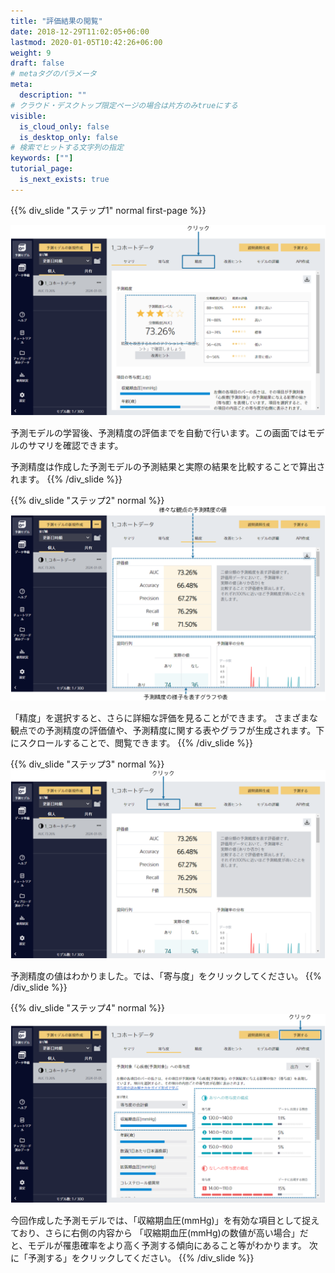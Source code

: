 ```yaml
---
title: "評価結果の閲覧"
date: 2018-12-29T11:02:05+06:00
lastmod: 2020-01-05T10:42:26+06:00
weight: 9
draft: false
# metaタグのパラメータ
meta:
  description: ""
# クラウド・デスクトップ限定ページの場合は片方のみtrueにする
visible:
  is_cloud_only: false
  is_desktop_only: false
# 検索でヒットする文字列の指定
keywords: [""]
tutorial_page:
  is_next_exists: true
---
```


{{% div_slide "ステップ1" normal first-page %}}

![](../img/t_slide11.png)

予測モデルの学習後、予測精度の評価までを自動で行います。この画面ではモデルのサマリを確認できます。

予測精度は作成した予測モデルの予測結果と実際の結果を比較することで算出されます。
{{% /div_slide %}}

{{% div_slide "ステップ2" normal %}}
![](../img/t_slide12.png)

「精度」を選択すると、さらに詳細な評価を見ることができます。
さまざまな観点での予測精度の評価値や、予測精度に関する表やグラフが生成されます。下にスクロールすることで、閲覧できます。
{{% /div_slide %}}

{{% div_slide "ステップ3" normal %}}
![](../img/t_slide13.png)

予測精度の値はわかりました。では、「寄与度」をクリックしてください。
{{% /div_slide %}}

{{% div_slide "ステップ4" normal %}}
![](../img/t_slide14.png)

今回作成した予測モデルでは、「収縮期血圧(mmHg)」を有効な項目として捉えており、さらに右側の内容から
「収縮期血圧(mmHg)の数値が高い場合」だと、モデルが罹患確率をより高く予測する傾向にあること等がわかります。
次に「予測する」をクリックしてください。
{{% /div_slide %}}
